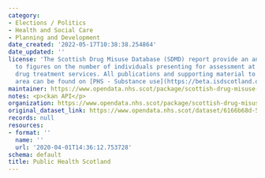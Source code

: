 ```yaml
---
category:
- Elections / Politics
- Health and Social Care
- Planning and Development
date_created: '2022-05-17T10:38:38.254864'
date_updated: ''
license: 'The Scottish Drug Misuse Database (SDMD) report provide an annual update
  to figures on the number of individuals presenting for assessment at specialist
  drug treatment services. All publications and supporting material to this topic
  area can be found on [PHS - Substance use](https://beta.isdscotland.org/find-publications-and-data/lifestyle-and-behaviours/substance-use/). '
maintainer: https://www.opendata.nhs.scot/package/scottish-drug-misuse-database
notes: <p>ckan API</p>
organization: https://www.opendata.nhs.scot/package/scottish-drug-misuse-database
original_dataset_link: https://www.opendata.nhs.scot/dataset/6166b68d-54aa-41c6-9da7-5d80055aace8/resource/d5ffbfe1-12d1-4d58-8a49-a32b8c3356a5/download/treatment_group_sdmd_council.csv
records: null
resources:
- format: ''
  name: ''
  url: '2020-04-01T14:36:12.753728'
schema: default
title: Public Health Scotland
---
```

